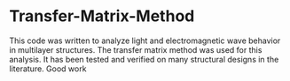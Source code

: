 # Transfer-Matrix-Method
This code was written to analyze light and electromagnetic wave behavior in multilayer structures. The transfer matrix method was used for this analysis. It has been tested and verified on many structural designs in the literature.
Good work
